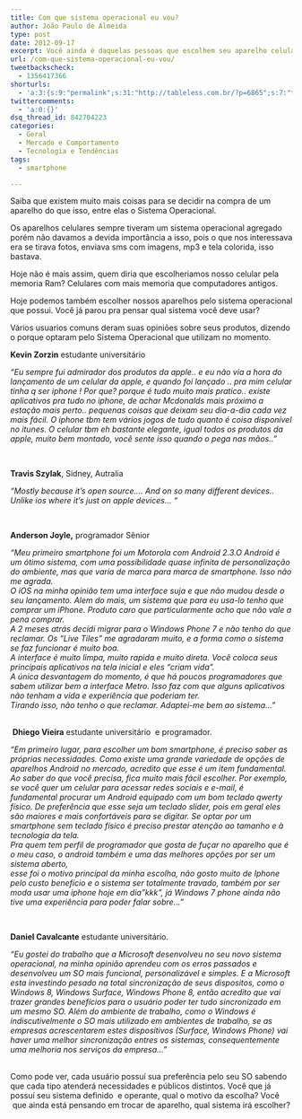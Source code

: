 ```yaml
---
title: Com que sistema operacional eu vou?
author: João Paulo de Almeida
type: post
date: 2012-09-17
excerpt: Você ainda é daquelas pessoas que escolhem seu aparelho celular pela beleza? Ou então pela cor, forma e marca?
url: /com-que-sistema-operacional-eu-vou/
tweetbackscheck:
  - 1356417366
shorturls:
  - 'a:3:{s:9:"permalink";s:31:"http://tableless.com.br/?p=6865";s:7:"tinyurl";s:26:"http://tinyurl.com/9aohxtw";s:4:"isgd";s:19:"http://is.gd/QgJKrP";}'
twittercomments:
  - 'a:0:{}'
dsq_thread_id: 842704223
categories:
  - Geral
  - Mercado e Comportamento
  - Tecnologia e Tendências
tags:
  - smartphone

---
```

Saiba que existem muito mais coisas para se decidir na compra de um aparelho do que isso, entre elas o Sistema Operacional.

Os aparelhos celulares sempre tiveram um sistema operacional agregado porém não davamos a devida importância a isso, pois o que nos interessava era se tirava fotos, enviava sms com imagens, mp3 e tela colorida, isso bastava.

Hoje não é mais assim, quem diria que escolheriamos nosso celular pela memoria Ram? Celulares com mais memoria que computadores antigos.
  
Hoje podemos também escolher nossos aparelhos pelo sistema operacional que possui. Você já parou pra pensar qual sistema você deve usar?

Vários usuarios comuns deram suas opiniões sobre seus produtos, dizendo o porque optaram pelo Sistema Operacional que utilizam no momento.

**Kevin Zorzin** estudante universitário

<address>
  “Eu sempre fui admirador dos produtos da apple.. e eu não via a hora do lançamento de um celular da apple, e quando foi lançado .. pra mim celular tinha q ser iphone ! Por que? porque é tudo muito mais pratico.. existe aplicativos pra tudo no iphone, de achar Mcdonalds mais próximo a estação mais perto.. pequenas coisas que deixam seu dia-a-dia cada vez mais fácil. O iphone tbm tem vários jogos de tudo quanto é coisa disponível no itunes. O celular tbm eh bastante elegante, igual todos os produtos da apple, muito bem montado, você sente isso quando o pega nas mãos..”
</address>

&nbsp;

**Travis Szylak**, Sidney, Autralia

<address>
  “Mostly because it&#8217;s open source&#8230;. And on so many different devices.. Unlike ios where it&#8217;s just on apple devices&#8230; “
</address>

&nbsp;

**Anderson Joyle,** programador Sênior

<address>
  “Meu primeiro smartphone foi um Motorola com Android 2.3.O Android é um ótimo sistema, com uma possibilidade quase infinita de personalização do ambiente, mas que varia de marca para marca de smartphone. Isso não me agrada.
</address>

<address>
  O iOS na minha opinião tem uma interface suja e que não mudou desde o seu lançamento. Alem do mais, um sistema que para eu usa-lo tenho que comprar um iPhone. Produto caro que particularmente acho que não vale a pena comprar.
</address>

<address>
  A 2 meses atrás decidi migrar para o Windows Phone 7 e não tenho do que reclamar. Os &#8220;Live Tiles&#8221; me agradaram muito, e a forma como o sistema se faz funcionar é muito boa.<br /> A interface é muito limpa, muito rapida e muito direta. Você coloca seus principais aplicativos na tela inicial e eles &#8220;criam vida&#8221;.<br /> A única desvantagem do momento, é que há poucos programadores que sabem utilizar bem a interface Metro. Isso faz com que alguns aplicativos não tenham a vida e experiência que poderiam ter.<br /> Tirando isso, não tenho o que reclamar. Adaptei-me bem ao sistema&#8230;”
</address>

<address>
   
</address>

 **Dhiego Vieira** estudante universitário  e programador.

<address>
  “Em primeiro lugar, para escolher um bom smartphone, é preciso saber as próprias necessidades. Como existe uma grande variedade de opções de aparelhos Android no mercado, acredito que esse é um item fundamental. Ao saber do que você precisa, fica muito mais fácil escolher. Por exemplo, se você quer um celular para acessar redes sociais e e-mail, é fundamental procurar um Android equipado com um bom teclado qwerty físico. De preferência que esse seja um teclado slider, pois em geral eles são maiores e mais confortáveis para se digitar. Se optar por um smartphone sem teclado físico é preciso prestar atenção ao tamanho e à tecnologia da tela.
</address>

<address>
  Pra quem tem perfil de programador que gosta de fuçar no aparelho que é o meu caso, o android também e uma das melhores opções por ser um sistema aberto,<br /> esse foi o motivo principal da minha escolha, não gosto muito de Iphone pelo custo benefício e o sistema ser totalmente travado, também por ser moda usar uma iphone hoje em dia”kkk”, já Windows 7 phone ainda não tive uma experiência para poder falar sobre&#8230;”
</address>

&nbsp;

**Daniel Cavalcante** estudante universitário.

<address>
  “Eu gostei do trabalho que a Microsoft desenvolveu no seu novo sistema operacional, na minha opinião aprendeu com os erros passados e desenvolveu um SO mais funcional, personalizável e simples. E a Microsoft esta investindo pesado na total sincronização de seus dispositos, como o Windows 8, Windows Surface, Windows Phone 8, então acredito que vai trazer grandes benefícios para o usuário poder ter tudo sincronizado em um mesmo SO. Além do ambiente de trabalho, como o Windows é indiscutivelmente o SO mais utilizado em ambientes de trabalho, se as empresas acrescentarem estes dispositivos (Surface, Windows Phone) vai haver uma melhor sincronização entres os sistemas, consequentemente uma melhoria nos serviços da empresa&#8230;”
</address>

<address>
   
</address>

Como pode ver, cada usuário possuí sua preferência pelo seu SO sabendo que cada tipo atenderá necessidades e públicos distintos. Você que já possuí seu sistema definido  e operante, qual o motivo da escolha? Você  que ainda está pensando em trocar de aparelho, qual sistema irá escolher?